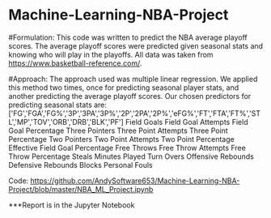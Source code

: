 # Machine-Learning-NBA-Project

#Formulation:
This code was written to predict the NBA average playoff scores. The average playoff scores were predicted given seasonal stats and knowing who will play in the playoffs. All data was taken from https://www.basketball-reference.com/.

#Approach:
The approach used was multiple linear regression. We applied this method two times, once for predicting seasonal player stats, and another predicting the average playoff scores.
Our chosen predictors for predicting seasonal stats are:
['FG','FGA','FG%','3P','3PA','3P%','2P','2PA','2P%','eFG%','FT','FTA','FT%','STL','MP','TOV','ORB','DRB','BLK','PF']
Field Goals
Field Goal Attempts
Field Goal Percentage
Three Pointers
Three Point Attempts
Three Point Percentage
Two Pointers
Two Point Attempts
Two Point Percentage
Effective Field Goal Percentage
Free Throws
Free Throw Attempts
Free Throw Percentage
Steals
Minutes Played
Turn Overs
Offensive Rebounds
Defensive Rebounds
Blocks
Personal Fouls


Code:
https://github.com/AndySoftware653/Machine-Learning-NBA-Project/blob/master/NBA_ML_Project.ipynb

***Report is in the Jupyter Notebook


